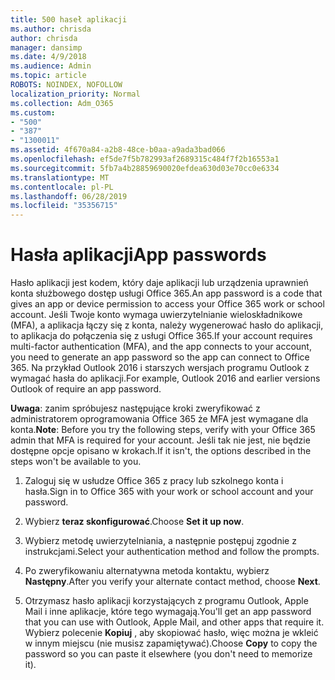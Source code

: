 ```yaml
---
title: 500 haseł aplikacji
ms.author: chrisda
author: chrisda
manager: dansimp
ms.date: 4/9/2018
ms.audience: Admin
ms.topic: article
ROBOTS: NOINDEX, NOFOLLOW
localization_priority: Normal
ms.collection: Adm_O365
ms.custom:
- "500"
- "387"
- "1300011"
ms.assetid: 4f670a84-a2b8-48ce-b0aa-a9ada3bad066
ms.openlocfilehash: ef5de7f5b782993af2689315c484f7f2b16553a1
ms.sourcegitcommit: 5fb7a4b28859690020efdea630d03e70cc0e6334
ms.translationtype: MT
ms.contentlocale: pl-PL
ms.lasthandoff: 06/28/2019
ms.locfileid: "35356715"
---
```

# <a name="app-passwords"></a><span data-ttu-id="c3f86-102">Hasła aplikacji</span><span class="sxs-lookup"><span data-stu-id="c3f86-102">App passwords</span></span>

<span data-ttu-id="c3f86-103">Hasło aplikacji jest kodem, który daje aplikacji lub urządzenia uprawnień konta służbowego dostęp usługi Office 365.</span><span class="sxs-lookup"><span data-stu-id="c3f86-103">An app password is a code that gives an app or device permission to access your Office 365 work or school account.</span></span> <span data-ttu-id="c3f86-104">Jeśli Twoje konto wymaga uwierzytelnianie wieloskładnikowe (MFA), a aplikacja łączy się z konta, należy wygenerować hasło do aplikacji, to aplikacja do połączenia się z usługi Office 365.</span><span class="sxs-lookup"><span data-stu-id="c3f86-104">If your account requires multi-factor authentication (MFA), and the app connects to your account, you need to generate an app password so the app can connect to Office 365.</span></span> <span data-ttu-id="c3f86-105">Na przykład Outlook 2016 i starszych wersjach programu Outlook z wymagać hasła do aplikacji.</span><span class="sxs-lookup"><span data-stu-id="c3f86-105">For example, Outlook 2016 and earlier versions Outlook of require an app password.</span></span>

 <span data-ttu-id="c3f86-106">**Uwaga**: zanim spróbujesz następujące kroki zweryfikować z administratorem oprogramowania Office 365 że MFA jest wymagane dla konta.</span><span class="sxs-lookup"><span data-stu-id="c3f86-106">**Note**: Before you try the following steps, verify with your Office 365 admin that MFA is required for your account.</span></span> <span data-ttu-id="c3f86-107">Jeśli tak nie jest, nie będzie dostępne opcje opisano w krokach.</span><span class="sxs-lookup"><span data-stu-id="c3f86-107">If it isn't, the options described in the steps won't be available to you.</span></span>

1. <span data-ttu-id="c3f86-108">Zaloguj się w usłudze Office 365 z pracy lub szkolnego konta i hasła.</span><span class="sxs-lookup"><span data-stu-id="c3f86-108">Sign in to Office 365 with your work or school account and your password.</span></span>

2. <span data-ttu-id="c3f86-109">Wybierz **teraz skonfigurować**.</span><span class="sxs-lookup"><span data-stu-id="c3f86-109">Choose **Set it up now**.</span></span>

3. <span data-ttu-id="c3f86-110">Wybierz metodę uwierzytelniania, a następnie postępuj zgodnie z instrukcjami.</span><span class="sxs-lookup"><span data-stu-id="c3f86-110">Select your authentication method and follow the prompts.</span></span>

4. <span data-ttu-id="c3f86-111">Po zweryfikowaniu alternatywna metoda kontaktu, wybierz **Następny**.</span><span class="sxs-lookup"><span data-stu-id="c3f86-111">After you verify your alternate contact method, choose **Next**.</span></span>

5. <span data-ttu-id="c3f86-112">Otrzymasz hasło aplikacji korzystających z programu Outlook, Apple Mail i inne aplikacje, które tego wymagają.</span><span class="sxs-lookup"><span data-stu-id="c3f86-112">You'll get an app password that you can use with Outlook, Apple Mail, and other apps that require it.</span></span> <span data-ttu-id="c3f86-113">Wybierz polecenie **Kopiuj** , aby skopiować hasło, więc można je wkleić w innym miejscu (nie musisz zapamiętywać).</span><span class="sxs-lookup"><span data-stu-id="c3f86-113">Choose **Copy** to copy the password so you can paste it elsewhere (you don't need to memorize it).</span></span>

